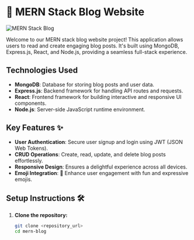 # 📝 MERN Stack Blog Website

![MERN Stack Blog](https://www.hostinger.com/tutorials/wp-content/uploads/sites/2/2022/03/what-is-a-blog-1.webp)

Welcome to our MERN stack blog website project! This application allows users to read and create engaging blog posts. It's built using MongoDB, Express.js, React, and Node.js, providing a seamless full-stack experience.

## Technologies Used
- **MongoDB**: Database for storing blog posts and user data.
- **Express.js**: Backend framework for handling API routes and requests.
- **React**: Frontend framework for building interactive and responsive UI components.
- **Node.js**: Server-side JavaScript runtime environment.

## Key Features ✨
- **User Authentication**: Secure user signup and login using JWT (JSON Web Tokens).
- **CRUD Operations**: Create, read, update, and delete blog posts effortlessly.
- **Responsive Design**: Ensures a delightful experience across all devices.
- **Emoji Integration**: 🚀 Enhance user engagement with fun and expressive emojis.
## Setup Instructions 🛠️
1. **Clone the repository:**
   ```bash
   git clone <repository_url>
   cd mern-blog
